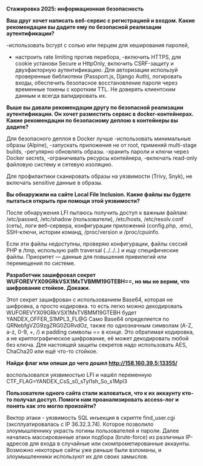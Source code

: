 **Стажировка 2025: информационная безопасность**

**Ваш друг хочет написать веб-сервис с регистрацией и входом. Какие рекомендации вы дадите ему по безопасной реализации аутентификации?**

-использовать bcrypt с солью или перцем для хеширования паролей, 
- настроить rate limiting против перебора, 
-включить HTTPS, 
для cookie установи Secure и HttpOnly, 
включить CSRF-защиту и двухфакторную аутентификацию.
 Для авторизации используй проверенные библиотеки (Passport.js, Django Auth), логировать  входы, обеспечить безопасное восстановление пароля через временные токены с коротким TTL. Не доверять клиентским данным и всегда валидировать их.

**Выше вы давали рекомендации другу по безопасной реализации аутентификации. Он хочет разместить сервис в docker-контейнерах. Какие рекомендации по безопасному деплою в контейнеры вы дадите?**

Для безопасного деплоя в Docker лучше 
-использовать минимальные образы (Alpine), 
-запускать приложения не от root, применяй multi-stage builds, 
-регулярно обновлять образы. 
-хранить пароли и ключи через Docker secrets, 
-ограничивать ресурсы контейнера, 
-включать read-only файловую систему и сетевую изоляцию. 

Для профилактики сканировать образы на уязвимости (Trivy, Snyk), не включать sensitive данные в образы.

**Вы обнаружили на сайте Local File Inclusion. Какие файлы вы будете пытаться открыть при помощи этой уязвимости?**

После обнаружения LFI пытаюсь получить доступ к важным файлам: /etc/passwd, /etc/shadow (пользователи), /etc/hosts, /etc/resolv.conf (сеть), логи веб-сервера, конфигурации приложений (config.php, .env), SSH-ключи, истории команд, /proc/version и /proc/cpuinfo.

Если эти файлы недоступны, проверяю конфигурации, файлы сессий PHP в /tmp, использую path traversal (../../..) и ищу специфические файлы. Приоритет — данные для повышения привилегий или перемещения по системе.



**Разработчик зашифровал секрет WUFOREVYX09GRkVSX1MxTVBMM19GTEBH==, но мы не верим, что шифрование стойкое. Докажи.**

Этот секрет зашифрован с использованием  Base64, которая не шифровка, а просто кодировка.  то есть легко можно декодировать WUFOREVYX09GRkVSX1MxTVBMM19GTEBH  будет YANDEX_OFFER_S1MPL3_FL@G
Само Base64  определяется по QRNebfgVZG9zgZRG0ZGRvdOz, также по однозначным символам (A-Z, a-z, 0-9, +, /) и padding символы == в конце. Это обратимая кодировка, а не криптографическое шифрование, её может декодировать любой без ключа. Для настоящей защиты секретов надо использовать AES, ChaCha20 или ещё что-то стойкое.



**Найди флаг или опиши до чего дошел http://158.160.39.5:13355/**

воспользовался уязвимостью LFI и нашёл переменную CTF_FLAG=YANDEX_CsS_s0_sTyl1sh_So_s1Mpl3


**Пользователи одного сайта стали жаловаться, что к их аккаунту кто-то получал доступ. Помоги нам проанализировать access-лог и понять как это могло произойти?**


Вектор атаки - уязвимость SQL инъекция в скрипте find_user.cgi (эксплуатировалась с IP 36.32.3.74). Которое позволило злоумышленнику украсть логины пользователей и пароли. Далее начались массированные атаки подбора (brute-force) из различных IP-адресов для входа в случайные или скомпрометированные аккаунты. Возможно некоторые сайты уже раньше были взломаны, и злоумышленники используют их для своих замыслов.

